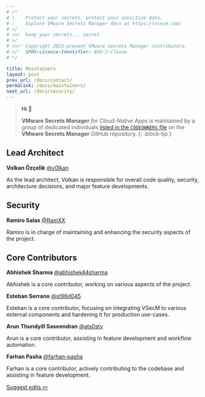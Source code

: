 ```yaml
---
# /*
# |    Protect your secrets, protect your sensitive data.
# :    Explore VMware Secrets Manager docs at https://vsecm.com/
# </
# <>/  keep your secrets... secret
# >/
# <>/' Copyright 2023-present VMware Secrets Manager contributors.
# >/'  SPDX-License-Identifier: BSD-2-Clause
# */

title: Maintainers
layout: post
prev_url: /docs/contact/
permalink: /docs/maintainers/
next_url: /docs/security/
---
```


> **Hi 👋**
>
> **VMware Secrets Manager** *for Cloud-Native Apps* is maintained by
> a group of dedicated individuals [listed in the `CODEOWNERS` file][codeowners]
> on the **VMware Secrets Manager** GitHub repository.
{: .block-tip }

## Lead Architect

**Volkan Özçelik** [@v0lkan](https://github.com/v0lkan)

As the lead architect, Volkan is responsible for overall code quality,
security, architecture decisions, and major feature developments.

## Security

**Ramiro Salas** [@RamXX](https://github.com/RamXX)

Ramiro is in charge of maintaining and enhancing the security aspects of the
project.

## Core Contributors

**Abhishek Sharma** [@abhishek44sharma](https://github.com/abhishek44sharma)

Abhishek is a core contributor, working on various aspects of the project.

**Esteban Serrano** [@st96d045](https://github.com/st96d045)

Esteban is a core contributor, focusing on integrating VSecM to various
external components and hardening it for production use-cases.

**Arun Thundyill Saseendran** [@ats0stv](https://github.com/ats0stv)

Arun is a core contributor, assisting in feature development and workflow
automation.

**Farhan Pasha** [@farhan-pasha](https://github.com/farhan-pasha)

Farhan is a core contributor, actively contributing to the codebase and
assisting in feature development.

[codeowners]: https://github.com/vmware-tanzu/secrets-manager/blob/main/CODEOWNERS "VMware Secrets Manager CODEOWNERS"

<p class="github-button">
    <a href="https://github.com/vmware-tanzu/secrets-manager/blob/main/docs/_pages/0003-maintainers.md">
        Suggest edits ✏️
    </a>
</p>